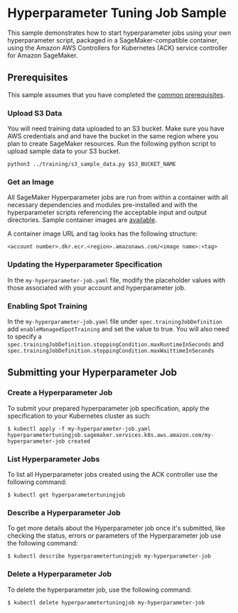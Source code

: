 # Hyperparameter Tuning Job Sample

This sample demonstrates how to start hyperparameter jobs using your own hyperparameter script, packaged in a SageMaker-compatible container, using the Amazon AWS Controllers for Kubernetes (ACK) service controller for Amazon SageMaker.                     

## Prerequisites

This sample assumes that you have completed the [common prerequisites](/samples/README.md).

### Upload S3 Data

You will need training data uploaded to an S3 bucket. Make sure you have AWS credentials and and have the bucket in the same region where you plan to create SageMaker resources. Run the following python script to upload sample data to your S3 bucket.
```
python3 ../training/s3_sample_data.py $S3_BUCKET_NAME
```

### Get an Image

All SageMaker Hyperparameter jobs are run from within a container with all necessary dependencies and modules pre-installed and with the hyperparameter scripts referencing the acceptable input and output directories. Sample container images are [available](https://docs.aws.amazon.com/sagemaker/latest/dg/sagemaker-algo-docker-registry-paths.html).

A container image URL and tag looks has the following structure:
```
<account number>.dkr.ecr.<region>.amazonaws.com/<image name>:<tag>
```

### Updating the Hyperparameter Specification

In the `my-hyperparameter-job.yaml` file, modify the placeholder values with those associated with your account and hyperparameter job.

### Enabling Spot Training

In the `my-hyperparameter-job.yaml` file under `spec.trainingJobDefinition` add `enableManagedSpotTraining` and set the value to true. You will also need to specify a `spec.trainingJobDefinition.stoppingCondition.maxRuntimeInSeconds` and `spec.trainingJobDefinition.stoppingCondition.maxWaittimeInSeconds`

## Submitting your Hyperparameter Job

### Create a Hyperparameter Job

To submit your prepared hyperparameter job specification, apply the specification to your Kubernetes cluster as such:
```
$ kubectl apply -f my-hyperparameter-job.yaml
hyperparametertuningjob.sagemaker.services.k8s.aws.amazon.com/my-hyperparameter-job created
```

### List Hyperparameter Jobs

To list all Hyperparameter jobs created using the ACK controller use the following command:
```
$ kubectl get hyperparametertuningjob
```

### Describe a Hyperparameter Job

To get more details about the Hyperparameter job once it's submitted, like checking the status, errors or parameters of the Hyperparameter job use the following command:
```
$ kubectl describe hyperparametertuningjob my-hyperparameter-job
```

### Delete a Hyperparameter Job

To delete the hyperparameter job, use the following command:
```
$ kubectl delete hyperparametertuningjob my-hyperparameter-job
```